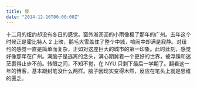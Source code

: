 ```yaml
---
title: 慢
date: "2014-12-16T00:00:00Z"
---
```


十二月的纽约却没有冬日的感觉。窗外淅沥沥的小雨像极了那年的广州。去年这个时候正是霍比特人 2 上映，鹅毛大雪盖住了整个中城，喧闹中却满是寂静。对纽约的感觉一直是简单而复杂，正如对这座巨大的城市的第一印象。此时此刻，感觉好像那年在广州。满脑子是逃离的念头，满心期冀着一个更好的世界，被浮躁和迷茫裹得止步不前。转眼之间，不知不觉，在 NYU 只剩下最后一学期了。翻看这一年的博客，基本跟封笔没什么两样。脑子因现实变得木然，反应在笔头上就是思维的匮乏。
